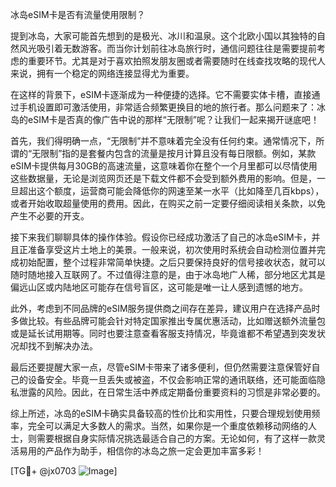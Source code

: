 冰岛eSIM卡是否有流量使用限制？

提到冰岛，大家可能首先想到的是极光、冰川和温泉。这个北欧小国以其独特的自然风光吸引着无数游客。而当你计划前往冰岛旅行时，通信问题往往是需要提前考虑的重要环节。尤其是对于喜欢拍照发朋友圈或者需要随时在线查找攻略的现代人来说，拥有一个稳定的网络连接显得尤为重要。

在这样的背景下，eSIM卡逐渐成为一种便捷的选择。它不需要实体卡槽，直接通过手机设置即可激活使用，非常适合频繁更换目的地的旅行者。那么问题来了：冰岛的eSIM卡是否真的像广告中说的那样“无限制”呢？让我们一起来揭开谜底吧！

首先，我们得明确一点，“无限制”并不意味着完全没有任何约束。通常情况下，所谓的“无限制”指的是套餐内包含的流量是按月计算且没有每日限额。例如，某款eSIM卡提供每月30GB的高速流量，这意味着你在整个一个月里都可以尽情使用这些数据量，无论是浏览网页还是下载文件都不会受到额外费用的影响。但是，一旦超出这个额度，运营商可能会降低你的网速至某一水平（比如降至几百kbps），或者开始收取超量使用的费用。因此，在购买之前一定要仔细阅读相关条款，以免产生不必要的开支。

接下来我们聊聊具体的操作体验。假设你已经成功激活了自己的冰岛eSIM卡，并且正准备享受这片土地上的美景。一般来说，初次使用时系统会自动检测位置并完成初始配置，整个过程非常简单快捷。之后只要保持良好的信号接收状态，就可以随时随地接入互联网了。不过值得注意的是，由于冰岛地广人稀，部分地区尤其是偏远山区或内陆地区可能存在信号盲区，这可能是唯一让人感到遗憾的地方。

此外，考虑到不同品牌的eSIM服务提供商之间存在差异，建议用户在选择产品时多做比较。有些品牌可能会针对特定国家推出专属优惠活动，比如赠送额外流量包或是延长试用期等。同时也要注意查看客服支持情况，毕竟谁都不希望遇到突发状况却找不到解决办法。

最后还要提醒大家一点，尽管eSIM卡带来了诸多便利，但仍然需要注意保管好自己的设备安全。毕竟一旦丢失或被盗，不仅会影响正常的通讯联络，还可能面临隐私泄露的风险。因此，在日常生活中养成定期备份重要资料的习惯是非常必要的。

综上所述，冰岛的eSIM卡确实具备较高的性价比和实用性，只要合理规划使用频率，完全可以满足大多数人的需求。当然，如果你是一个重度依赖移动网络的人士，则需要根据自身实际情况挑选最适合自己的方案。无论如何，有了这样一款灵活易用的产品作为助手，相信你的冰岛之旅一定会更加丰富多彩！

[TG💪+ @jx0703 ![Image](https://github.com/user-attachments/assets/dbca1d08-cadb-493c-b0ec-ad6f7a83f270)]